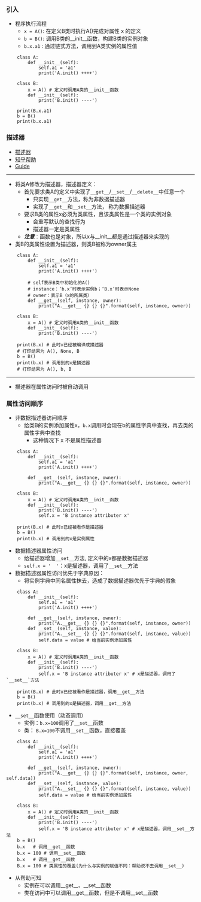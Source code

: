 ### 引入
- 程序执行流程
    - `x = A()`: 在定义B类时执行A()完成对属性 x 的定义
    - `b = B()`: 调用B类的__init__函数，构建B类的实例对象
    - `b.x.a1` : 通过链式方法，调用到A类实例的属性值
```
    class A:
        def __init__(self):
            self.a1 = 'a1'
            print('A.init() ++++')

    class B:
        x = A() # 定义时调用A类的__init__函数
        def __init__(self):
            print('B.init() ----')

    print(B.x.a1)
    b = B()
    print(b.x.a1)
```
### 描述器
- [描述器](http://youchen.me/2017/02/04/Python-property%20access/)
- [知乎帮助](https://zhuanlan.zhihu.com/p/25566017)
- [Guide](http://pyzh.readthedocs.io/en/latest/Descriptor-HOW-TO-Guide.html)

***
- 将类A修改为描述器，描述器定义：
    - 首先要求类A的定义中实现了`__get__`/`__set__`/`__delete__`中任意一个
        - 只实现`__get__`方法，称为非数据描述器
        - 实现了`__get__`和`__set__`方法， 称为数据描述器 
    - 要求B类的属性x必须为类属性，且该类属性是一个类的实例对象
        - 会重写默认的查找行为
        - 描述器一定是类属性
    - ***注意***：函数也是对象，所以x与__init__都是通过描述器来实现的
- 类B的类属性设置为描述器，则类B被称为owner属主
```
    class A:
        def __init__(self):
            self.a1 = 'a1'
            print('A.init() ++++')

        # self表示B类中初始化的A()
        # instance：‘b.x’时表示实例b；‘B.x’时表示None
        # owner：表示B（x的所属类）
        def __get__(self, instance, owner):
            print("A.__get__ {} {} {}".format(self, instance, owner))

    class B:
        x = A() # 定义时调用A类的__init__函数
        def __init__(self):
            print('B.init() ----')

    print(B.x) # 此时x已经被编译成描述器
    # 打印结果为 A(), None, B
    b = B()
    print(b.x) # 调用到的x是描述器
    # 打印结果为 A(), b, B
```
***
- 描述器在属性访问时被自动调用
### 属性访问顺序
- 非数据描述器访问顺序
    - 给类B的实例添加属性x，`b.x`调用时会现在b的属性字典中查找，再去类的属性字典中查找
        - 这种情况下 x 不是属性描述器
```
    class A:
        def __init__(self):
            self.a1 = 'a1'
            print('A.init() ++++')

        def __get__(self, instance, owner):
            print("A.__get__ {} {} {}".format(self, instance, owner))

    class B:
        x = A() # 定义时调用A类的__init__函数
        def __init__(self):
            print('B.init() ----')
            self.x = 'B instance attributer x'

    print(B.x) # 此时x已经被看作是描述器
    b = B()
    print(b.x) # 调用到的x是实例属性
```
- 数据描述器属性访问
    - 给描述器增加`__set__`方法, 定义中的x都是数据描述器
    - `self.x = '  '`：x是描述器，调用了`__set__`方法
- 数据描述器属性访问优先于字典原因：
    - 将实例字典中同名属性抹去，造成了数据描述器优先于字典的假象
```
    class A:
        def __init__(self):
            self.a1 = 'a1'
            print('A.init() ++++')

        def __get__(self, instance, owner):
            print("A.__get__ {} {} {}".format(self, instance, owner))
        def __set__(self, instance, value):
            print("A.__set__ {} {} {}".format(self, instance, value))
            self.data = value # 给当前实例添加属性

    class B:
        x = A() # 定义时调用A类的__init__函数
        def __init__(self):
            print('B.init() ----')
            self.x = 'B instance attributer x' # x是描述器，调用了`__set__`方法

    print(B.x) # 此时x已经被看作是描述器，调用__get__方法
    b = B()
    print(b.x) # 调用到的x是描述器，调用__get__方法
```
- `__set__`函数使用（动态调用）
    - 实例：`b.x=100`调用了`__set__`函数
    - 类：  `B.x=100`不调用`__set__`函数，直接覆盖
```
    class A:
        def __init__(self):
            self.a1 = 'a1'
            print('A.init() ++++')

        def __get__(self, instance, owner):
            print("A.__get__ {} {} {}".format(self, instance, owner, self.data))
        def __set__(self, instance, value):
            print("A.__set__ {} {} {}".format(self, instance, value))
            self.data = value # 给当前实例添加属性

    class B:
        x = A() # 定义时调用A类的__init__函数
        def __init__(self):
            print('B.init() ----')
            self.x = 'B instance attributer x' # x是描述器，调用__set__方法
    b = B()
    b.x   # 调用__get__函数
    b.x = 100 # 调用__set__函数
    b.x   # 调用__get__函数
    B.x = 100 # 类属性的覆盖(为什么与实例的赋值不同：帮助说不去调用__set__)
```
- 从帮助可知
    - 实例在可以调用__get__、__set__函数
    - 类在访问中可以调用__get__函数，但是不调用__set__函数